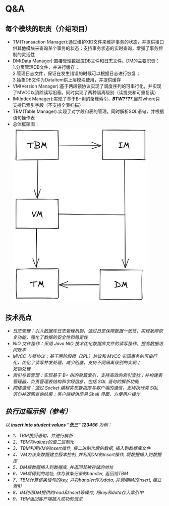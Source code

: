# Q&A
## 每个模块的职责（介绍项目）
- TM(Transaction Manager):通过维护XID文件来维护事务的状态，并提供接口供其他模块来查询某个事务的状态；支持事务状态的实时查询，增强了事务控制的灵活性
- DM(Data Manager):直接管理数据库DB文件和日志文件。DM的主要职责：\
  1.分页管理DB文件，并进行缓存；\
  2.管理日志文件，保证在发生错误的时候可以根据日志进行恢复；\
  3.抽象DB文件为DataItem供上层模块使用，并提供缓存
- VM(Version Manager):基于两段锁协议实现了调度序列的可串行化，并实现了MVCC以消除读写阻塞。同时实现了两种隔离级别（读提交和可重复读）
- IM(Index Manager):实现了基于B+树的聚簇索引，***BTW????***,目前where只支持已索引字段（不支持全表扫描）
- TBM(Table Manager):实现了对字段和表的管理。同时解析SQL语句，并根据语句操作表
- 总体框架图：\
  ![总体框架图 图标](https://github.com/WBiXin/MYDB/blob/main/img/all.jpg)
  


## 技术亮点
- *日志管理：引入数据库日志管理机制，通过日志保障数据一致性，实现故障恢复功能，强化了数据的安全性和稳定性*
- *NIO 文件操作：采用 Java NIO 技术优化数据库文件的读写操作，提高数据访问效率*
- *MVCC 与锁协议：基于两阶段锁（2PL）协议和 MVCC 实现事务的可串行化，优化了读写并发处理，减少阻塞，支持不同隔离级别的实现；\
  死锁处理*
- *索引与表管理：实现基于 B+ 树的聚簇索引，支持高效的索引查找；并构建表管理器，负责管理表结构和字段信息，包括 SQL 语句的解析功能*
- *网络通信：通过 Socket 编程实现数据库与客户端的通信，支持执行类 SQL 语句并返回查询结果；客户端提供简易 Shell 界面，方便用户操作*

## *执行过程示例（参考）*
*以 **insert into student values "张三" 123456** 为例：*
- *1、TBM接受语句，并进行解析*
- *2、TBM将values的值二进制化*
- *3、TBM利用VM的insert操作, 将二进制化后的数据, 插入到数据库文件*
- *4、VM为该条数据建立版本控制, 并利用DM的insert操作, 将数据插入到数据库*
- *5、DM将数据插入到数据库, 并返回其被存储的地址*
- *6、VM将得到的地址, 作为该条记录的handler, 返回给TBM*
- *7、TBM计算该条语句的key, 并将handler作为data, 并调用IM的insert, 建立索引*
- *8、IM利用DM提供的read和insert等操作, 将key和data存入索引中*
- *9、TBM返回客户端插入成功的信息*

